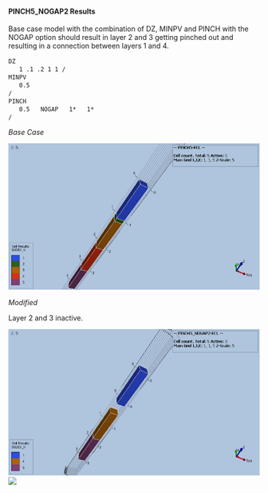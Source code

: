 #### PINCH5_NOGAP2 Results
Base case model with the combination of DZ, MINPV and PINCH with the NOGAP option should result in layer 2 and 3 getting
pinched out and resulting in a connection between layers 1 and 4.
```
DZ
   1 .1 .2 1 1 /
MINPV
   0.5
/
PINCH
   0.5   NOGAP   1*   1*
/
```
_Base Case_

![](ECL/PINCH05_ECL_INDEX.png)

_Modified_

Layer 2 and 3 inactive.

![](ECL/PINCH05_NOGAP2_ECL_INDEX.png)
![](ECL/PINCH05_NOGAP2-ECL_TRANZ.png)
